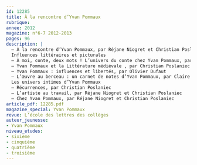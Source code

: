 ```yaml
---
id: 12285
title: À la rencontre d’Yvan Pommaux
rubrique: 
annee: 2012
magazine: n°6-7 2012-2013
pages: 96
description: |
  – À la rencontre d’Yvan Pommaux, par Réjane Niogret et Christian Poslaniec
  Influences littéraires et picturales
  – À moi, conte, deux mots ! L’univers du conte chez Yvan Pommaux, par Réjane Niogret et Christian Poslaniec
  – Yvan Pommaux et la Littérature médiévale , par Christian Poslaniec
  – Yvan Pommaux : influences et libertés, par Olivier Dufaut
  – L’œuvre au berceau : un carnet de notes d’Yvan Pommaux, par Claire Doquet
  Les univers intimes d’Yvan Pommaux
  – Récurrences, par Christian Poslaniec
  – L’artiste au travail, par Réjane Niogret et Christian Poslaniec
  – Chez Yvan Pommaux, par Réjane Niogret et Christian Poslaniec
article_pdf: 12285.pdf
magazine_special: Yvan Pommaux
revue: L’école des lettres des collèges
auteur_jeunesse:
- Yvan Pommaux
niveau_etudes:
- sixième
- cinquième
- quatrième
- troisième
---
```

